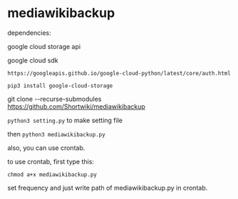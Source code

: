 # mediawikibackup

dependencies:

google cloud storage api

google cloud sdk


```https://googleapis.github.io/google-cloud-python/latest/core/auth.html```

```pip3 install google-cloud-storage```

git clone --recurse-submodules https://github.com/Shortwiki/mediawikibackup

```python3 setting.py``` to make setting file

then ```python3 mediawikibackup.py```

also, you can use crontab.

to use crontab, first type this:

```chmod a+x mediawikibackup.py```

set frequency and just write path of mediawikibackup.py in crontab.
